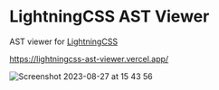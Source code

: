 # LightningCSS AST Viewer

AST viewer for [LightningCSS](https://lightningcss.dev/)

https://lightningcss-ast-viewer.vercel.app/


![Screenshot 2023-08-27 at 15 43 56](https://github.com/astahmer/lightningcss-ast-viewer/assets/47224540/7d998b0a-7390-4b33-8d7b-6f1d98a50ea3)
